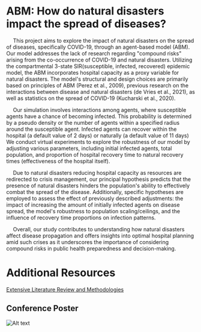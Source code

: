 # ABM: How do natural disasters impact the spread of diseases?

&emsp; This project aims to explore the impact of natural disasters on the spread of diseases, specifically COVID-19, through an agent-based model (ABM). Our model addresses the lack of research regarding "compound risks" arising from the co-occurrence of COVID-19 and natural disasters. Utilizing the compartmental 3-state SIR(susceptible, infected, recovered) epidemic model, the ABM incorporates hospital capacity as a proxy variable for natural disasters. The model's structural and design choices are primarily based on principles of ABM (Perez et al., 2009), previous research on the interactions between disease and natural disasters (de Vries et al., 2021), as well as statistics on the spread of COVID-19 (Kucharski et al., 2020).

&emsp; Our simulation involves interactions among agents, where susceptible agents have a chance of becoming infected. This probability is determined by a pseudo density or the number of agents within a specified radius around the susceptible agent. Infected agents can recover within the hospital (a default value of 2 days) or naturally (a default value of 11 days) We conduct virtual experiments to explore the robustness of our model by adjusting various parameters, including initial infected agents, total population, and proportion of hospital recovery time to natural recovery times (effectiveness of the hospital itself).

&emsp; Due to natural disasters reducing hospital capacity as resources are redirected to crisis management, our principal hypothesis predicts that the presence of natural disasters hinders the population's ability to effectively combat the spread of the disease. Additionally, specific hypotheses are employed to assess the effect of previously described adjustments: the impact of increasing the amount of initially infected agents on disease spread, the model's robustness to population scaling/ceilings, and the influence of recovery time proportions on infection patterns.

&emsp; Overall, our study contributes to understanding how natural disasters affect disease propagation and offers insights into optimal hospital planning amid such crises as it underscores the importance of considering compound risks in public health preparedness and decision-making.

# Additional Resources
[Extensive Literature Review and Methodologies](https://docs.google.com/document/d/1HDjQmd92sRcfjmWrNkk_tsjCDY04mwYDOTWcgefKe3k/edit?usp=sharing)

## Conference Poster
![Alt text](https://github.com/maxxhvo/ABM-COVID-19_naturaldisaster/blob/main/ABM_CONFERENCE.jpg?raw=true)





